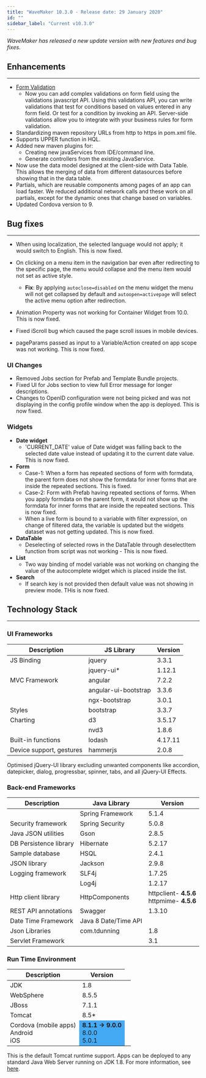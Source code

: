 ```yaml
---
title: "WaveMaker 10.3.0 - Release date: 29 January 2020"
id: ""
sidebar_label: "Current v10.3.0"
---
```

*WaveMaker has released a new update version with new features and bug fixes.*

## Enhancements

---

- [Form Validation](/learn/app-development/widgets/datalive/form/form-field-validator)  
  - Now you can add complex validations on form field using the validations javascript API. Using this validations API, you can write validations that test for conditions based on values entered in any form field. Or test for a condition by invoking an API. Server-side validations allow you to integrate with your business rules for form validation.
- Standardizing maven repository URLs from http to https in pom.xml file.
- Supports UPPER function in HQL.
- Added new maven plugins for:
  - Creating new javaServices from IDE/command line.
  - Generate controllers from the existing JavaService.
- Now use the data model designed at the client-side with Data Table. This allows the merging of data from different datasources before showing that in the data table.
- Partials, which are reusable components among pages of an app can load faster. We reduced additional network calls and these work on all partials, except for the dynamic ones that change based on variables.
- Updated Cordova version to 9.

## Bug fixes

---

- When using localization, the selected language would not apply; it would switch to English. This is now fixed.
- On clicking on a menu item in the navigation bar even after redirecting to the specific page, the menu would collapse and the menu item would not set as active style. 
  - **Fix**: By applying `autoclose=disabled` on the menu widget the menu will not get collapsed by default and `autoopen=activepage` will select the active menu option after redirection.

- Animation Property was not working for Container Widget from 10.0. This is now fixed.
- Fixed iScroll bug which caused the page scroll issues in mobile devices.
- pageParams passed as input to a Variable/Action created on app scope was not working. This is now fixed.

### UI Changes

- Removed Jobs section for Prefab and Template Bundle projects.
- Fixed UI for Jobs section to view full Error message for longer descriptions.
- Changes to OpenID configuration were not being picked and was not displaying in the config profile window when the app is deployed. This is now fixed.

### Widgets

- **Date widget**
  - 'CURRENT_DATE' value of Date widget was falling back to the selected date value instead of updating it to the current date value. This is now fixed. 
- **Form**
  - Case-1: When a form has repeated sections of form with formdata, the parent form does not show the formdata for inner forms that are inside the repeated sections. This is fixed.
  - Case-2: Form with Prefab having repeated sections of forms. When you apply formdata on the parent form, it would not show up the formdata for inner forms that are inside the repeated sections. This is now fixed.
  - When a live form is bound to a variable with filter expression, on change of filtered data, the variable is updated but the widgets dataset was not getting updated. This is now fixed. 
- **DataTable**  
  - Deselecting of selected rows in the DataTable through deselectItem function from script was not working - This is now fixed.
- **List**
  - Two way binding of model variable was not working on changing the value of the autocomplete widget which is placed inside the list.
- **Search**
  - If search key is not provided then default value was not showing in preview mode. THis is now fixed.

## Technology Stack

---

### UI Frameworks

| Description | JS Library | Version |
| --- | --- | --- |
| JS Binding | jquery | 3.3.1 |
|  | jquery-ui* | 1.12.1 |
| MVC Framework | angular | 7.2.2 |
|  | angular-ui-bootstrap | 3.3.6 |
|  | ngx-bootstrap | 3.0.1 |
| Styles | bootstrap | 3.3.7 |
| Charting | d3 | 3.5.17 |
|  | nvd3 | 1.8.6 |
| Built-in functions | lodash | 4.17.11 |
| Device support, gestures | hammerjs | 2.0.8 |

Optimised jQuery-UI library excluding unwanted components like accordion, datepicker, dialog, progressbar, spinner, tabs, and all jQuery-UI Effects.

### Back-end Frameworks

| Description | Java Library | Version |
| --- | --- | --- |
|  | Spring Framework |5.1.4 |
| Security framework | Spring Security | 5.0.8 |
| Java JSON utilities | Gson |2.8.5 |
| DB Persistence library | Hibernate |5.2.17 |
| Sample database | HSQL |2.4.1 |
| JSON library | Jackson |2.9.8 |
| Logging framework | SLF4j |1.7.25 |
|  | Log4j | 1.2.17 |
| Http client library | HttpComponents |httpclient- **4.5.6** <br> httpmime- **4.5.6** |
| REST API annotations | Swagger | 1.3.10 |
| Date Time Framework | Java 8 Date/Time API |  |
| Json Libraries | com.tdunning |  1.8 |
| Servlet Framework |  | 3.1 |

### Run Time Environment

| Description | Version |
| --- | --- |
| JDK | 1.8 |
| WebSphere | 8.5.5 |
| JBoss | 7.1.1 |
| Tomcat | 8.5* |
| Cordova (mobile apps) <br> Android <br> iOS <td bgcolor="#44aaf4"> **8.1.1 -> 9.0.0** <br> 8.0.0   <br> 5.0.1 |


This is the default Tomcat runtime support. Apps can be deployed to any standard Java Web Server running on JDK 1.8. For more information, see [here](/learn/app-development/deployment/deployment-web-server).
